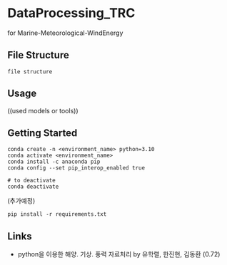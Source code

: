 # DataProcessing_TRC
for Marine-Meteorological-WindEnergy

## File Structure

    file structure

## Usage
((used models or tools))

## Getting Started

    conda create -n <environment_name> python=3.10
    conda activate <environment_name>
    conda install -c anaconda pip
    conda config --set pip_interop_enabled true
    
    # to deactivate
    conda deactivate

(추가예정) 

    pip install -r requirements.txt


## Links
- python을 이용한 해양. 기상. 풍력 자료처리 by 유학렬, 한진현, 김동환 (0.72)


